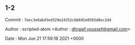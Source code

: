 ## 1-2 

 Commit : `7eec3e0abd3ed329e24352c6b692e0503d8ec2d4`

 Author : scripted-atom <Author : dhraief.youssef@gmail.com> 

 Date 	: Mon Jun 21 17:59:16 2021 +0000 

